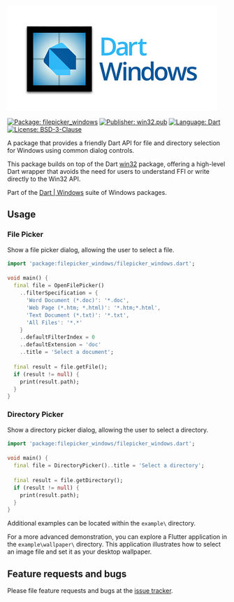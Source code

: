 [![Dart | Windows][dart_windows_card]][win32_pub_link]

[![Package: filepicker_windows][package_badge]][package_link]
[![Publisher: win32.pub][publisher_badge]][publisher_link]
[![Language: Dart][language_badge]][language_link]
[![License: BSD-3-Clause][license_badge]][license_link]

A package that provides a friendly Dart API for file and directory selection for
Windows using common dialog controls.

This package builds on top of the Dart [win32][win32_pub_dev_link] package,
offering a high-level Dart wrapper that avoids the need for users to understand
FFI or write directly to the Win32 API.

Part of the [Dart | Windows][dart_windows_link] suite of Windows packages.

## Usage

### File Picker

Show a file picker dialog, allowing the user to select a file.

```dart
import 'package:filepicker_windows/filepicker_windows.dart';

void main() {
  final file = OpenFilePicker()
    ..filterSpecification = {
      'Word Document (*.doc)': '*.doc',
      'Web Page (*.htm; *.html)': '*.htm;*.html',
      'Text Document (*.txt)': '*.txt',
      'All Files': '*.*'
    }
    ..defaultFilterIndex = 0
    ..defaultExtension = 'doc'
    ..title = 'Select a document';

  final result = file.getFile();
  if (result != null) {
    print(result.path);
  }
}
```

### Directory Picker

Show a directory picker dialog, allowing the user to select a directory.

```dart
import 'package:filepicker_windows/filepicker_windows.dart';

void main() {
  final file = DirectoryPicker()..title = 'Select a directory';

  final result = file.getDirectory();
  if (result != null) {
    print(result.path);
  }
}
```

Additional examples can be located within the `example\` directory.

For a more advanced demonstration, you can explore a Flutter application in the
`example\wallpaper\` directory. This application illustrates how to select an
image file and set it as your desktop wallpaper.

## Feature requests and bugs

Please file feature requests and bugs at the
[issue tracker][issue_tracker_link].

[dart_windows_card]: https://raw.githubusercontent.com/dart-windows/.github/main/assets/dart-windows-card-480x240.png
[dart_windows_link]: https://github.com/dart-windows
[issue_tracker_link]: https://github.com/dart-windows/filepicker_windows/issues
[language_badge]: https://img.shields.io/badge/language-Dart-blue.svg
[language_link]: https://dart.dev
[license_badge]: https://img.shields.io/github/license/dart-windows/filepicker_windows?color=blue
[license_link]: https://opensource.org/licenses/BSD-3-Clause
[package_badge]: https://img.shields.io/pub/v/filepicker_windows.svg
[package_link]: https://pub.dev/packages/filepicker_windows
[publisher_badge]: https://img.shields.io/pub/publisher/filepicker_windows.svg
[publisher_link]: https://pub.dev/publishers/win32.pub
[win32_pub_link]: https://win32.pub
[win32_pub_dev_link]: https://pub.dev/packages/win32

